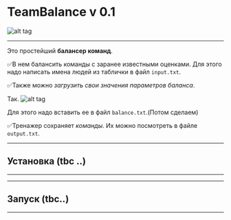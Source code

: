 # TeamBalance v 0.1

![alt tag](https://github.com/Xom9KP/Images/raw/main/Example.png "Пример")
____
Это простейший **балансер команд**.

:white_check_mark:В нем балансить команды с заранее известными оценками. Для этого надо написать имена людей из таблички в файл `input.txt`.

:white_check_mark:Также можно _загрузить свои значения параметров баланса_.

Так.
![alt tag](https://github.com/Xom9KP/Images/raw/main/Table_Example.png "Пример")

Для этого надо вставить ее в файл `balance.txt`.(Потом сделаем)

:white_check_mark:Тренажер сохраняет _команды_. Их можно посмотреть в файле `output.txt`.

____
## Установка (tbc ..)
____

____
## Запуск (tbc..)
____
